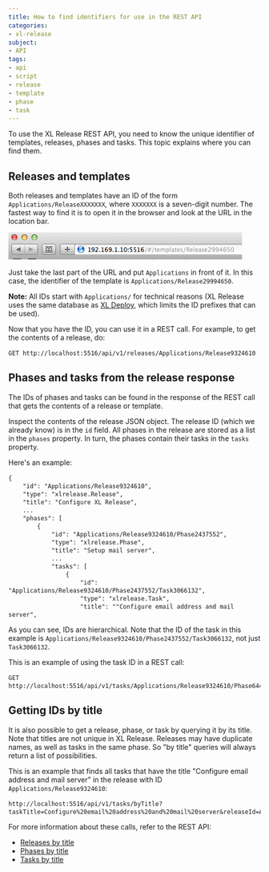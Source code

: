 ```yaml
---
title: How to find identifiers for use in the REST API
categories:
- xl-release
subject:
- API
tags:
- api
- script
- release
- template
- phase
- task
---
```


To use the XL Release REST API, you need to know the unique identifier of templates, releases, phases and tasks. This topic explains where you can find them.

## Releases and templates

Both releases and templates have an ID of the form `Applications/ReleaseXXXXXXX`, where `XXXXXXX` is a seven-digit number. The fastest way to find it is to open it in the browser and look at the URL in the location bar.

![URL for template](../images/template-release-id.png)

Just take the last part of the URL and put `Applications` in front of it. In this case, the identifier of the template is `Applications/Release29994650`.

**Note:** All IDs start with `Applications/` for technical reasons (XL Release uses the same database as [XL Deploy](/xl-deploy), which limits the ID prefixes that can be used).

Now that you have the ID, you can use it in a REST call. For example, to get the contents of a release, do:

    GET http://localhost:5516/api/v1/releases/Applications/Release9324610

## Phases and tasks from the release response

The IDs of phases and tasks can be found in the response of the REST call that gets the contents of a release or template.

Inspect the contents of the release JSON object. The release ID (which we already know) is in the `id` field. All phases in the release are stored as a list in the `phases` property. In turn, the phases contain their tasks in the `tasks` property.

Here's an example:

    {
        "id": "Applications/Release9324610",
        "type": "xlrelease.Release",
        "title": "Configure XL Release",
        ...
        "phases": [
            {
                "id": "Applications/Release9324610/Phase2437552",
                "type": "xlrelease.Phase",
                "title": "Setup mail server",
                ...
                "tasks": [
                    {
                        "id": "Applications/Release9324610/Phase2437552/Task3066132",
                        "type": "xlrelease.Task",
                        "title": ""Configure email address and mail server",

As you can see, IDs are hierarchical. Note that the ID of the task in this example is `Applications/Release9324610/Phase2437552/Task3066132`, not just `Task3066132`.

This is an example of using the task ID in a REST call:

    GET http://localhost:5516/api/v1/tasks/Applications/Release9324610/Phase6441318/Task2674539

## Getting IDs by title

It is also possible to get a release, phase, or task by querying it by its title. Note that titles are not unique in XL Release. Releases may have duplicate names, as well as tasks in the same phase. So "by title" queries will always return a list of possibilities.

This is an example that finds all tasks that have the title "Configure email address and mail server" in the release with ID `Applications/Release9324610`:

    http://localhost:5516/api/v1/tasks/byTitle?taskTitle=Configure%20email%20address%20and%20mail%20server&releaseId=Applications/Release9324610

For more information about these calls, refer to the REST API:

* [Releases by title](/xl-release/4.8.x/rest-api/#!/releases/searchReleasesByTitle)
* [Phases by title](/xl-release/4.8.x/rest-api/#!/phases/searchPhasesByTitle)
* [Tasks by title](/xl-release/4.8.x/rest-api/#!/tasks/searchTasksByTitle)
